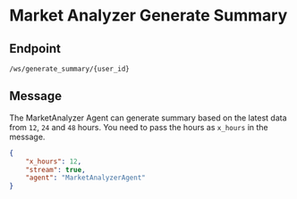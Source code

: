 
# Market Analyzer Generate Summary

## Endpoint

`/ws/generate_summary/{user_id}`

## Message

The MarketAnalyzer Agent can generate summary based on the latest data from `12`, `24` and `48` hours.
You need to pass the hours as `x_hours` in the message.

```json
{
    "x_hours": 12,
    "stream": true,
    "agent": "MarketAnalyzerAgent"
}
```